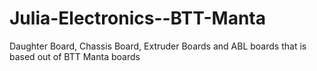 # Julia-Electronics--BTT-Manta
Daughter Board, Chassis Board, Extruder Boards and ABL boards that is based out of BTT Manta boards
